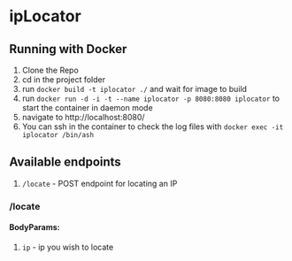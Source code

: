 # ipLocator
## Running with Docker
1. Clone the Repo
2. cd in the project folder
3. run `docker build -t iplocator ./` and wait for image to build
4. run `docker run -d -i -t --name iplocator -p 8080:8080 iplocator` to start the container in daemon mode
5. navigate to http://localhost:8080/<endpoint of choice>
6. You can ssh in the container to check the log files with `docker exec -it iplocator /bin/ash`

## Available endpoints
1. `/locate` - POST endpoint for locating an IP

### /locate
#### BodyParams:
1. `ip` - ip you wish to locate
